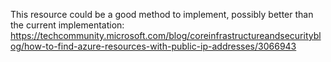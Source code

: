 This resource could be a good method to implement, possibly better than the current implementation:
https://techcommunity.microsoft.com/blog/coreinfrastructureandsecurityblog/how-to-find-azure-resources-with-public-ip-addresses/3066943
